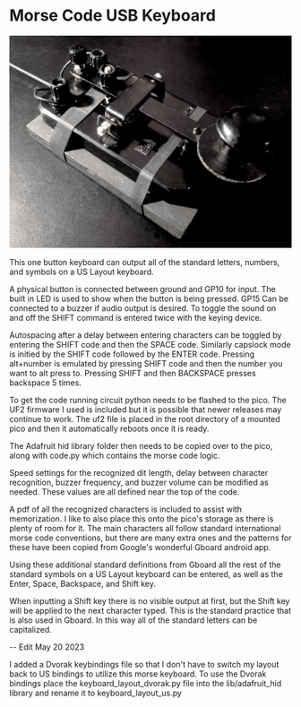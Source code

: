 # Morse Code USB Keyboard

![Morse Pico](https://raw.githubusercontent.com/Crysknife007/morsePico/main/key.jpg)

This one button keyboard can output all of the standard letters, numbers, and symbols on a US Layout keyboard.

A physical button is connected between ground and GP10 for input. The built in LED is used to show when the button is being pressed. GP15 Can be connected to a buzzer if audio output is desired. To toggle the sound on and off the SHIFT command is entered twice with the keying device.

Autospacing after a delay between entering characters can be toggled by entering the SHIFT code and then the SPACE code. Similarly capslock mode is initied by the SHIFT code followed by the ENTER code. Pressing alt+number is emulated by pressing SHIFT code and then the number you want to alt press to. Pressing SHIFT and then BACKSPACE presses backspace 5 times.

To get the code running circuit python needs to be flashed to the pico. The UF2 firmware I used is included but it is possible that newer releases may continue to work. The uf2 file is placed in the root directory of a mounted pico and then it automatically reboots once it is ready. 

The Adafruit hid library folder then needs to be copied over to the pico, along with code.py which contains the morse code logic. 

Speed settings for the recognized dit length, delay between character recognition, buzzer frequency, and buzzer volume can be modified as needed. These values are all defined near the top of the code.

A pdf of all the recognized characters is included to assist with memorization. I like to also place this onto the pico's storage as there is plenty of room for it. The main characters all follow standard international morse code conventions, but there are many extra ones and the patterns for these have been copied from Google's wonderful Gboard android app. 

Using these additional standard definitions from Gboard all the rest of the standard symbols on a US Layout keyboard can be entered, as well as the Enter, Space, Backspace, and Shift key.

When inputting a Shift key there is no visible output at first, but the Shift key will be applied to the next character typed. This is the standard practice that is also used in Gboard. In this way all of the standard letters can be capitalized. 

-- Edit May 20 2023

I added a Dvorak keybindings file so that I don't have to switch my layout back to US bindings to utilize this morse keyboard.
To use the Dvorak bindings place the keyboard_layout_dvorak.py file into the lib/adafruit_hid library and rename it to keyboard_layout_us.py
